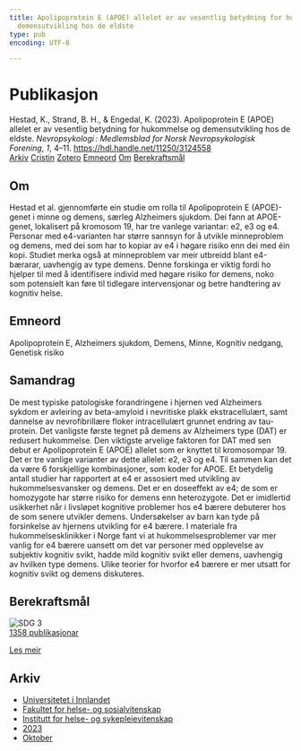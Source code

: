 ```yaml
---
title: Apolipoprotein E (APOE) allelet er av vesentlig betydning for hukommelse og
  demensutvikling hos de eldste
type: pub
encoding: UTF-8

---
```

<h1>Publikasjon</h1>
<article id="csl-bib-container-D4S6A5DA" class="csl-bib-container">
  <div class="csl-bib-body"> <div class="csl-entry">Hestad, K., Strand, B. H., &#38; Engedal, K. (2023). Apolipoprotein E (APOE) allelet er av vesentlig betydning for hukommelse og demensutvikling hos de eldste. <i>Nevropsykologi : Medlemsblad for Norsk Nevropsykologisk Forening</i>, <i>1</i>, 4–11. <a href="https://hdl.handle.net/11250/3124558">https://hdl.handle.net/11250/3124558</a></div> </div>
  <div class="csl-bib-buttons">
    <a href="#taxonomy-article-D4S6A5DA" alt="archive" class="csl-bib-button">Arkiv</a>
    <a href="https://app.cristin.no/results/show.jsf?id=2190510" alt="Cristin" class="csl-bib-button">Cristin</a>
    <a href="http://zotero.org/groups/5881554/items/D4S6A5DA" alt="Zotero" class="csl-bib-button">Zotero</a>
    <a href="#keywords-article-D4S6A5DA" alt="keywords" class="csl-bib-button">Emneord</a>
    <a href="#about-article-D4S6A5DA" alt="about_pub" class="csl-bib-button">Om</a>
    <a href="#sdg-article-D4S6A5DA" alt="sdg" class="csl-bib-button">Berekraftsmål</a>
  </div>
  <div id="csl-bib-meta-container-D4S6A5DA"></div>
</article>
<div id="csl-bib-meta-D4S6A5DA" class="csl-bib-meta">
  <article id="about-article-D4S6A5DA" class="about_pub-article">
    <h1>Om</h1>
    Hestad et al. gjennomførte ein studie om rolla til Apolipoprotein E (APOE)-genet i minne og demens, særleg Alzheimers sjukdom. Dei fann at APOE-genet, lokalisert på kromosom 19, har tre vanlege variantar: e2, e3 og e4. Personar med e4-varianten har større sannsyn for å utvikle minneproblem og demens, med dei som har to kopiar av e4 i høgare risiko enn dei med éin kopi. Studiet merka også at minneproblem var meir utbreidd blant e4-bærarar, uavhengig av type demens. Denne forskinga er viktig fordi ho hjelper til med å identifisere individ med høgare risiko for demens, noko som potensielt kan føre til tidlegare intervensjonar og betre handtering av kognitiv helse.
  </article>
  <article id="keywords-article-D4S6A5DA" class="keywords-article">
    <h1>Emneord</h1>
    Apolipoprotein E, Alzheimers sjukdom, Demens, Minne, Kognitiv nedgang, Genetisk risiko
  </article>
  <article id="abstract-article-D4S6A5DA" class="abstract-article">
    <h1>Samandrag</h1>
    De mest typiske patologiske forandringene i hjernen ved Alzheimers sykdom er avleiring av beta-amyloid i  
nevritiske plakk ekstracellulært, samt dannelse av nevrofibrillære floker intracellulært grunnet endring av tau-protein. Det vanligste første tegnet på demens av Alzheimers type (DAT) er redusert hukommelse. Den viktigste  
arvelige faktoren for DAT med sen debut er Apolipoprotein E (APOE) allelet som er knyttet til kromosompar 19. Det er tre vanlige varianter av dette allelet: e2, e3 og e4. Til sammen kan det da være 6 forskjellige kombinasjoner, som koder for APOE. Et betydelig antall studier har rapportert at e4 er assosiert med utvikling av hukommelsesvansker og demens. Det er en doseeffekt av e4; de som er homozygote har større risiko for demens enn heterozygote. Det er imidlertid usikkerhet når i livsløpet kognitive problemer hos e4 bærere debuterer hos de som senere utvikler demens. Undersøkelser av barn kan tyde på forsinkelse av hjernens utvikling for e4  
bærere. I materiale fra hukommelsesklinikker i Norge fant vi at hukommelsesproblemer var mer vanlig for e4 bærere uansett om det var personer med opplevelse av subjektiv kognitiv svikt, hadde mild kognitiv svikt eller demens, uavhengig av hvilken type demens. Ulike teorier for hvorfor e4 bærere er mer utsatt for kognitiv svikt og demens diskuteres.
  </article>
  <article id="sdg-article-D4S6A5DA" class="sdg-article">
    <h1>Berekraftsmål</h1>
    <div class="sdg-container"><div id="sdg3" class="sdg">
        <img src="{{< params subfolder >}}images/sdg/sdg03_nn.png" class="image" alt="SDG 3">
        <div class="sdg-overlay">
          <a href="/nn/archive/?key=?sdg=3#archive" class="sdg-publication-count"><span>1358</span> publikasjonar</a>
          <p><a href="https://fn.no/om-fn/fns-baerekraftsmaal/god-helse-og-livskvalitet?lang=nno-NO" class="sdg-read-more">Les meir</a></p>
        </div>
      </div></div>
  </article>
  <article id="taxonomy-article-D4S6A5DA" class="taxonomy-article">
    <h1>Arkiv</h1>
    <ul>
      <li>
        <a href="/nn/archive/?key=3DCRN523">Universitetet i Innlandet</a>
      </li>
      <li>
        <a href="/nn/archive/?key=IDKFS3MX">Fakultet for helse- og sosialvitenskap</a>
      </li>
      <li>
        <a href="/nn/archive/?key=GTV4ECMZ">Institutt for helse- og sykepleievitenskap</a>
      </li>
      <li>
        <a href="/nn/archive/?key=RX9SDGSP">2023</a>
      </li>
      <li>
        <a href="/nn/archive/?key=LRWFKRQN">Oktober</a>
      </li>
    </ul>
  </article>
</div>
